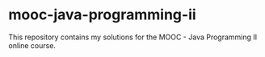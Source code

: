 # mooc-java-programming-ii
This repository contains my solutions for the MOOC - Java Programming II online course.
